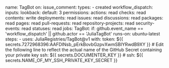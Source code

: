 name: TagBot
on:
  issue_comment:
    types:
      - created
  workflow_dispatch:
    inputs:
      lookback:
        default: 3
permissions:
  actions: read
  checks: read
  contents: write
  deployments: read
  issues: read
  discussions: read
  packages: read
  pages: read
  pull-requests: read
  repository-projects: read
  security-events: read
  statuses: read
jobs:
  TagBot:
    if: github.event_name == 'workflow_dispatch' || github.actor == 'JuliaTagBot'
    runs-on: ubuntu-latest
    steps:
      - uses: JuliaRegistries/TagBot@v1
        with:
          token: ${{ secrets.7272968396:AAFDINsb_pErkBovbGzpvXwmSBIYRwdB9XY }}
          # Edit the following line to reflect the actual name of the GitHub Secret containing your private key
          ssh: ${{ secrets.DOCUMENTER_KEY }}
          # ssh: ${{ secrets.NAME_OF_MY_SSH_PRIVATE_KEY_SECRET }}
